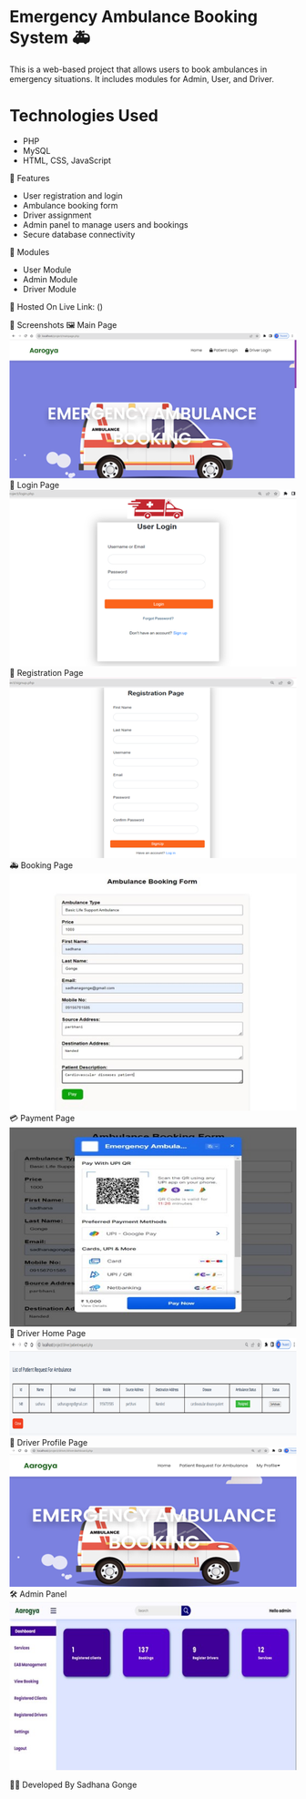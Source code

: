 # Emergency Ambulance Booking System 🚑

This is a web-based project that allows users to book ambulances in emergency situations. It includes modules for Admin, User, and Driver.

# Technologies Used
- PHP
- MySQL
- HTML, CSS, JavaScript

🔐 Features
- User registration and login
- Ambulance booking form
- Driver assignment
- Admin panel to manage users and bookings
- Secure database connectivity

 📁 Modules
- User Module
- Admin Module
- Driver Module

 📍 Hosted On
Live Link: ()

 📸 Screenshots
 🖼️ Main Page
![Main Page](https://raw.githubusercontent.com/sadhana79/Emergency-Ambulance-Booking-System/main/mainpage.jpg.png)
🔐 Login Page
![Login Page](https://raw.githubusercontent.com/sadhana79/Emergency-Ambulance-Booking-System/main/login.jpg.png)
 📝 Registration Page
![Registration Page](https://raw.githubusercontent.com/sadhana79/Emergency-Ambulance-Booking-System/main/registration.jpg.png)
 🚑 Booking Page
![Booking Page](https://raw.githubusercontent.com/sadhana79/Emergency-Ambulance-Booking-System/main/bookingpage.jpg)
 💳 Payment Page
![Payment Page](https://raw.githubusercontent.com/sadhana79/Emergency-Ambulance-Booking-System/main/payment.jpg)
🚗 Driver Home Page
![Driver Page](https://raw.githubusercontent.com/sadhana79/Emergency-Ambulance-Booking-System/main/driverpage.jpg.png)
👤 Driver Profile Page
![Driver Profile](https://raw.githubusercontent.com/sadhana79/Emergency-Ambulance-Booking-System/main/driver.jpg.png)
🛠️ Admin Panel
![Admin Panel](https://raw.githubusercontent.com/sadhana79/Emergency-Ambulance-Booking-System/main/admin.jpg)

   
👩‍💻 Developed By
Sadhana Gonge

